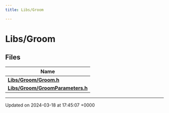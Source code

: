 ```yaml
---
title: Libs/Groom

---
```


# Libs/Groom



## Files

| Name           |
| -------------- |
| **[Libs/Groom/Groom.h](../Files/Groom_8h.md#file-groom.h)**  |
| **[Libs/Groom/GroomParameters.h](../Files/GroomParameters_8h.md#file-groomparameters.h)**  |






-------------------------------

Updated on 2024-03-18 at 17:45:07 +0000
